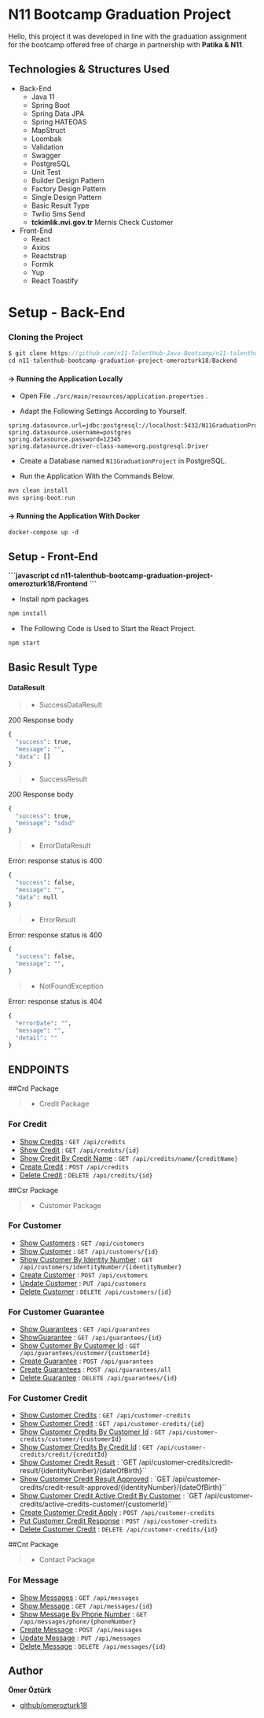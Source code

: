 # N11 Bootcamp Graduation Project

Hello, this project it was developed in line with the graduation assignment for the bootcamp offered free of charge in partnership with <b>Patika & N11</b>.
## Technologies & Structures Used
<ul>
    <li>Back-End
    <ul>
        <li>Java 11</li>
        <li>Spring Boot</li>
        <li>Spring Data JPA</li>
        <li>Spring HATEOAS</li>
        <li>MapStruct</li>
        <li>Loombak</li>
        <li>Validation</li>
		<li>Swagger</li>
		<li>PostgreSQL</li>
		<li>Unit Test</li>
        <li>Builder Design Pattern</li>
        <li>Factory Design Pattern</li>
		<li>Single Design Pattern</li>
        <li>Basic Result Type</li>
		<li>Twilio Sms Send</li>
		<li><b>tckimlik.nvi.gov.tr</b> Mernis Check Customer</li>
    </ul>
    </li>
    <li>Front-End
    <ul>
        <li>React</li>
		 <li>Axios</li>
        <li>Reactstrap</li>
        <li>Formik</li>
        <li>Yup</li>
        <li>React Toastify</li>
    </ul>
    </li>
</ul>

# Setup - Back-End

### Cloning the Project

```java
$ git clone https://github.com/n11-TalentHub-Java-Bootcamp/n11-talenthub-bootcamp-graduation-project-omerozturk18.git
cd n11-talenthub-bootcamp-graduation-project-omerozturk18/Backend
```
#### -> Running the Application Locally

- Open File `./src/main/resources/application.properties` .

- Adapt the Following Settings According to Yourself.
```
spring.datasource.url=jdbc:postgresql://localhost:5432/N11GraduationProject
spring.datasource.username=postgres
spring.datasource.password=12345
spring.datasource.driver-class-name=org.postgresql.Driver
```

- Create a Database named `N11GraduationProject` in PostgreSQL.

- Run the Application With the Commands Below.	
```java
mvn clean install
mvn spring-boot:run
```

#### -> Running the Application With Docker
```docker
docker-compose up -d
```

## Setup - Front-End
<b>
```javascript
cd n11-talenthub-bootcamp-graduation-project-omerozturk18/Frontend
```
</b>

- Install npm packages

```bash
npm install
```

- The Following Code is Used to Start the React Project.

```bash
npm start
```

## Basic Result Type
#### DataResult
> - SuccessDataResult

200 Response body

```bash
{
  "success": true,
  "message": "",
  "data": []
}
```
> - SuccessResult

200	Response body

```bash
{
  "success": true,
  "message": "sdsd"
}
```
> - ErrorDataResult

Error: response status is 400

```bash
{
  "success": false,
  "message": "",
  "data": null
}
```

> - ErrorResult

Error: response status is 400

```bash
{
  "success": false,
  "message": "",
}
```

> - NotFoundException

Error: response status is 404

```bash
{
  "errorDate": "",
  "message": "",
  "detail": ""
}
```


## ENDPOINTS

##Crd Package

> - Credit Package
### For Credit

* [Show Credits](documents/api/credit/show-credits.md) : `GET /api/credits`
* [Show Credit](documents/api/credit/show-credit.md) : `GET /api/credits/{id}`
* [Show Credit By Credit Name](documents/api/credit/show-credit-creditName.md) : `GET /api/credits/name/{creditName}`
* [Create Credit](documents/api/credit/create-credit.md) : `POST /api/credits`
* [Delete Credit](documents/api/credit/delete-credit.md) : `DELETE /api/credits/{id}`

##Csr Package

> - Customer Package
### For Customer

* [Show Customers](documents/api/customer/show-customers.md) : `GET /api/customers`
* [Show Customer](documents/api/customer/show-customer.md) : `GET /api/customers/{id}`
* [Show Customer By Identity Number](documents/api/customer/show-customer-identityNumber.md) : `GET /api/customers/identityNumber/{identityNumber}`
* [Create Customer](documents/api/customer/create-customer.md) : `POST /api/customers`
* [Update Customer](documents/api/customer/update-customer.md) : `PUT /api/customers`
* [Delete Customer](documents/api/customer/delete-customer.md) : `DELETE /api/customers/{id}`

### For Customer Guarantee

* [Show Guarantees](documents/api/guarantee/show-guarantees.md) : `GET /api/guarantees`
* [ShowGuarantee](documents/api/guarantee/show-guarantee.md) : `GET /api/guarantees/{id}`
* [Show Customer By Customer Id](documents/api/guarantee/show-guarantee-customerId.md) : `GET /api/guarantees/customer/{customerId}`
* [Create Guarantee](documents/api/guarantee/create-guarantee.md) : `POST /api/guarantees`
* [Create Guarantees](documents/api/guarantee/create-guarantees.md) : `POST /api/guarantees/all`
* [Delete Guarantee](documents/api/guarantee/delete-guarantee.md) : `DELETE /api/guarantees/{id}`

### For Customer Credit

* [Show Customer Credits](documents/api/customerCredit/show-customerCredits.md) : `GET /api/customer-credits`
* [Show Customer Credit](documents/api/customerCredit/show-customerCredit.md) : `GET /api/customer-credits/{id}`
* [Show Customer Credits By Customer Id](documents/api/customerCredit/show-customerCredits-customerId.md) : `GET /api/customer-credits/customer/{customerId}`
* [Show Customer Credits By Credit Id](documents/api/customerCredit/show-customerCredits-creditId.md) : `GET /api/customer-credits/credit/{creditId}`
* [Show Customer Credit Result](documents/api/customerCredit/show-customerCredits-result.md) : `GET /api/customer-credits/credit-result/{identityNumber}/{dateOfBirth}``
* [Show Customer Credit Result Approved](documents/api/customerCredit/show-customerCredits-resultApproved.md) : `GET /api/customer-credits/credit-result-approved/{identityNumber}/{dateOfBirth}``
* [Show Customer Credit Active Credit By Customer](documents/api/customerCredit/show-customerCredits-activeCredits.md) : `GET /api/customer-credits/active-credits-customer/{customerId}``
* [Create Customer Credit Apply](documents/api/customerCredit/create-customerCredit.md) : `POST /api/customer-credits`
* [Put Customer Credit Response](documents/api/customerCredit/update-customerCredit.md) : `POST /api/customer-credits`
* [Delete Customer Credit](documents/api/customerCredit/delete-customerCredit.md) : `DELETE /api/customer-credits/{id}`

##Cnt Package

> - Contact Package
### For Message

* [Show Messages](documents/api/message/show-messages.md) : `GET /api/messages`
* [Show Message](documents/api/message/show-message.md) : `GET /api/messages/{id}`
* [Show Message By Phone Number](documents/api/message/show-messages-phoneNumber.md) : `GET /api/messages/phone/{phoneNumber}`
* [Create Message](documents/api/message/create-message.md) : `POST /api/messages`
* [Update Message](documents/api/message/update-message.md) : `PUT /api/messages`
* [Delete Message](documents/api/message/delete-message.md) : `DELETE /api/messages/{id}`


## Author

**Ömer Öztürk**

* [github/omerozturk18](https://github.com/omerozturk18)